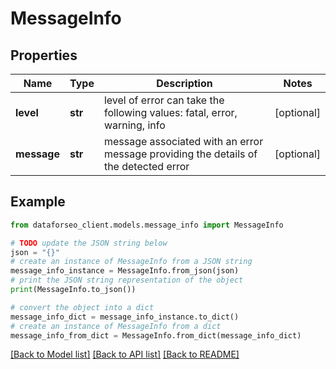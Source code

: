 # MessageInfo


## Properties

Name | Type | Description | Notes
------------ | ------------- | ------------- | -------------
**level** | **str** | level of error can take the following values: fatal, error, warning, info | [optional] 
**message** | **str** | message associated with an error message providing the details of the detected error | [optional] 

## Example

```python
from dataforseo_client.models.message_info import MessageInfo

# TODO update the JSON string below
json = "{}"
# create an instance of MessageInfo from a JSON string
message_info_instance = MessageInfo.from_json(json)
# print the JSON string representation of the object
print(MessageInfo.to_json())

# convert the object into a dict
message_info_dict = message_info_instance.to_dict()
# create an instance of MessageInfo from a dict
message_info_from_dict = MessageInfo.from_dict(message_info_dict)
```
[[Back to Model list]](../README.md#documentation-for-models) [[Back to API list]](../README.md#documentation-for-api-endpoints) [[Back to README]](../README.md)


